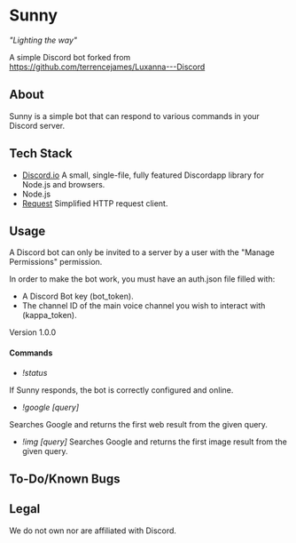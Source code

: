 # Sunny

*"Lighting the way"*

A simple Discord bot forked from https://github.com/terrencejames/Luxanna---Discord

## About

Sunny is a simple bot that can respond to various commands
in your Discord server.

## Tech Stack

- [Discord.io](https://github.com/izy521/discord.io) A small, single-file, fully featured Discordapp library for Node.js and browsers.
- Node.js
- [Request](https://github.com/request/request) Simplified HTTP request client.

## Usage

A Discord bot can only be invited to a server by a user with the "Manage Permissions"
permission.

In order to make the bot work, you must have an auth.json file filled with:

- A Discord Bot key (bot_token).
- The channel ID of the main voice channel you wish to interact with (kappa_token).

Version 1.0.0

#### Commands

- *!status*

If Sunny responds, the bot is correctly configured and online.

- *!google [query]*

Searches Google and returns the first web result from the given query.

- *!img [query]*
Searches Google and returns the first image result from the given query.

## To-Do/Known Bugs

## Legal

We do not own nor are affiliated with Discord.
